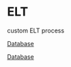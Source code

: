 # ELT
custom ELT process

[Database](https://github.com/CharmStrange/Project/tree/main/DB%20files/Text%20Analysis-%EB%8B%B9%EA%B7%BC)

[Database](https://github.com/CharmStrange/Tribal-Wars-Stats-Crawler/tree/main/Databases)
